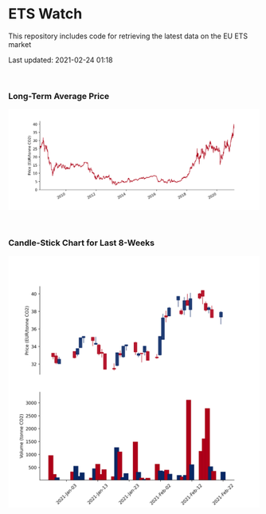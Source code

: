 # ETS Watch

This repository includes code for retrieving the latest data on the EU ETS market

Last updated: 2021-02-24 01:18

<br>

### Long-Term Average Price

![Long-term average](img/long_term_avg.png)

<br>

### Candle-Stick Chart for Last 8-Weeks

![Open, High, Low, Close & Volume](img/ohlc_vol.png)
